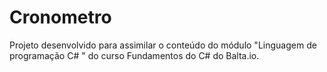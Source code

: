 # Cronometro

Projeto desenvolvido para assimilar o conteúdo do módulo "Linguagem de programação C# " do curso Fundamentos do C# do Balta.io.
